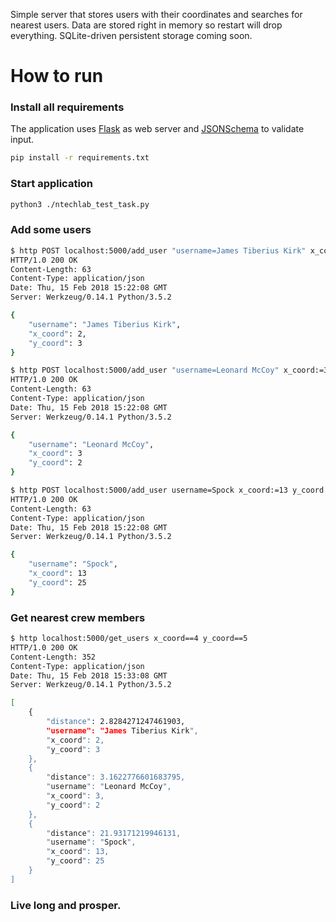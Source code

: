 Simple server that stores users with their coordinates and searches for nearest users. 
Data are stored right in memory so restart will drop everything. SQLite-driven persistent
storage coming soon.


# How to run

### Install all requirements 
The application uses [Flask](http://flask.pocoo.org/) as web server
and [JSONSchema](https://python-jsonschema.readthedocs.io/) to validate input.
```bash
pip install -r requirements.txt
```

### Start application
```bash
python3 ./ntechlab_test_task.py
```

### Add some users
```bash
$ http POST localhost:5000/add_user "username=James Tiberius Kirk" x_coord:=2 y_coord:=3
HTTP/1.0 200 OK
Content-Length: 63
Content-Type: application/json
Date: Thu, 15 Feb 2018 15:22:08 GMT
Server: Werkzeug/0.14.1 Python/3.5.2

{
    "username": "James Tiberius Kirk",
    "x_coord": 2,
    "y_coord": 3
}

$ http POST localhost:5000/add_user "username=Leonard McCoy" x_coord:=3 y_coord:=2
HTTP/1.0 200 OK
Content-Length: 63
Content-Type: application/json
Date: Thu, 15 Feb 2018 15:22:08 GMT
Server: Werkzeug/0.14.1 Python/3.5.2

{
    "username": "Leonard McCoy",
    "x_coord": 3
    "y_coord": 2
}

$ http POST localhost:5000/add_user username=Spock x_coord:=13 y_coord:=25
HTTP/1.0 200 OK
Content-Length: 63
Content-Type: application/json
Date: Thu, 15 Feb 2018 15:22:08 GMT
Server: Werkzeug/0.14.1 Python/3.5.2

{
    "username": "Spock",
    "x_coord": 13
    "y_coord": 25
}
```

### Get nearest crew members
```bash
$ http localhost:5000/get_users x_coord==4 y_coord==5
HTTP/1.0 200 OK
Content-Length: 352
Content-Type: application/json
Date: Thu, 15 Feb 2018 15:33:08 GMT
Server: Werkzeug/0.14.1 Python/3.5.2

[
    {
        "distance": 2.8284271247461903,
        "username": "James Tiberius Kirk",
        "x_coord": 2,
        "y_coord": 3
    },
    {
        "distance": 3.1622776601683795,
        "username": "Leonard McCoy",
        "x_coord": 3,
        "y_coord": 2
    },
    {
        "distance": 21.93171219946131,
        "username": "Spock",
        "x_coord": 13,
        "y_coord": 25
    }
]
```

### Live long and prosper.
